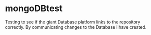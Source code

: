 # mongoDBtest

Testing to see if the giant Database platform links to the repository correctly. By communicating changes to the Database i have created.
